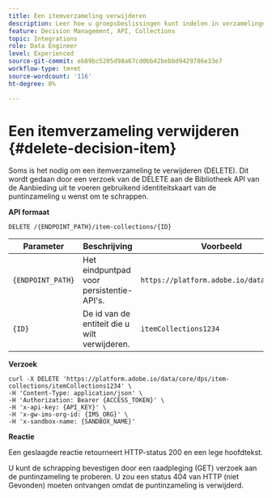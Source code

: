 ```yaml
---
title: Een itemverzameling verwijderen
description: Leer hoe u groepsbeslissingen kunt indelen in verzamelingen.
feature: Decision Management, API, Collections
topic: Integrations
role: Data Engineer
level: Experienced
source-git-commit: eb89bc5205d98a67cd0bb42bebbd9429786e33e7
workflow-type: tm+mt
source-wordcount: '116'
ht-degree: 0%

---
```



# Een itemverzameling verwijderen {#delete-decision-item}

Soms is het nodig om een itemverzameling te verwijderen (DELETE). Dit wordt gedaan door een verzoek van de DELETE aan de Bibliotheek API van de Aanbieding uit te voeren gebruikend identiteitskaart van de puntinzameling u wenst om te schrappen.

**API formaat**

```http
DELETE /{ENDPOINT_PATH}/item-collections/{ID}
```

| Parameter | Beschrijving | Voorbeeld |
| --------- | ----------- | ------- |
| `{ENDPOINT_PATH}` | Het eindpuntpad voor persistentie-API&#39;s. | `https://platform.adobe.io/data/core/dps` |
| `{ID}` | De id van de entiteit die u wilt verwijderen. | `itemCollections1234` |

**Verzoek**

```shell
curl -X DELETE 'https://platform.adobe.io/data/core/dps/item-collections/itemCollections1234' \
-H 'Content-Type: application/json' \
-H 'Authorization: Bearer {ACCESS_TOKEN}' \
-H 'x-api-key: {API_KEY}' \
-H 'x-gw-ims-org-id: {IMS_ORG}' \
-H 'x-sandbox-name: {SANDBOX_NAME}'
```

**Reactie**

Een geslaagde reactie retourneert HTTP-status 200 en een lege hoofdtekst.

U kunt de schrapping bevestigen door een raadpleging (GET) verzoek aan de puntinzameling te proberen. U zou een status 404 van HTTP (niet Gevonden) moeten ontvangen omdat de puntinzameling is verwijderd.
